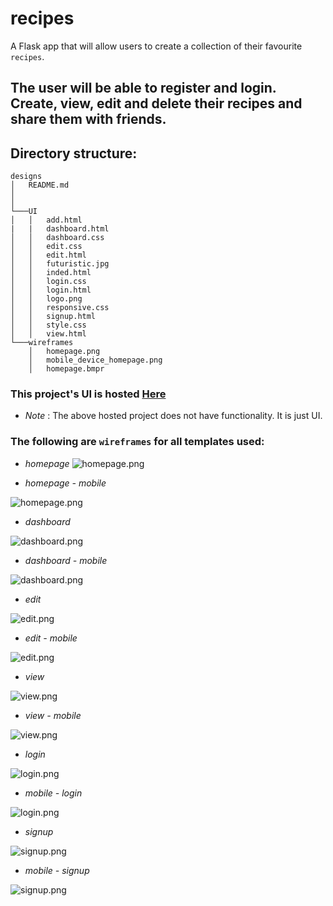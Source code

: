# recipes
A Flask app that will allow users to create a collection of their favourite `recipes`.

## The user will be able to register and login. Create, view, edit and delete their recipes and share them with friends.

## Directory structure:

``` 
designs
│   README.md
│      
│
└───UI
│   │   add.html
|   |   dashboard.html
│	│	dashboard.css
│	│	edit.css
│	│	edit.html
│	│	futuristic.jpg
│	│	inded.html
│	│	login.css
│	│	login.html
│	│	logo.png
│	│	responsive.css
│	│	signup.html
│	│	style.css
│	│	view.html     
└───wireframes
    │   homepage.png
    │   mobile_device_homepage.png
    │   homepage.bmpr
   ```

### This project's UI is hosted [Here](https://james-chege.github.io/recipes/designs/UI/)
* *Note* : The above hosted project does not have functionality. It is just UI.

### The following are `wireframes` for all templates used:

* *homepage*
![homepage.png](https://github.com/james-chege/recipes/blob/master/designs/wireframes/homepage.png)

* *homepage - mobile*

![homepage.png](https://github.com/james-chege/recipes/blob/master/designs/wireframes/mobile_device_homepage.png)

* *dashboard*

![dashboard.png](https://github.com/james-chege/recipes/blob/master/designs/wireframes/dashboard.png)

* *dashboard - mobile*

![dashboard.png](https://github.com/james-chege/recipes/blob/master/designs/wireframes/mobile_device_dashboard.png)

* *edit*

![edit.png](https://github.com/james-chege/recipes/blob/master/designs/wireframes/edit.png)

* *edit - mobile*

![edit.png](https://github.com/james-chege/recipes/blob/master/designs/wireframes/mobile_device_edit.png)

* *view*

![view.png](https://github.com/james-chege/recipes/blob/master/designs/wireframes/view.png)

* *view - mobile*

![view.png](https://github.com/james-chege/recipes/blob/master/designs/wireframes/mobile_device_view.png)

* *login*

![login.png](https://github.com/james-chege/recipes/blob/master/designs/wireframes/login.png)

* *mobile - login*

![login.png](https://github.com/james-chege/recipes/blob/master/designs/wireframes/mobile_device_login.png)

* *signup*

![signup.png](https://github.com/james-chege/recipes/blob/master/designs/wireframes/signup.png)

* *mobile - signup*

![signup.png](https://github.com/james-chege/recipes/blob/master/designs/wireframes/mobile_device_signup.png)
